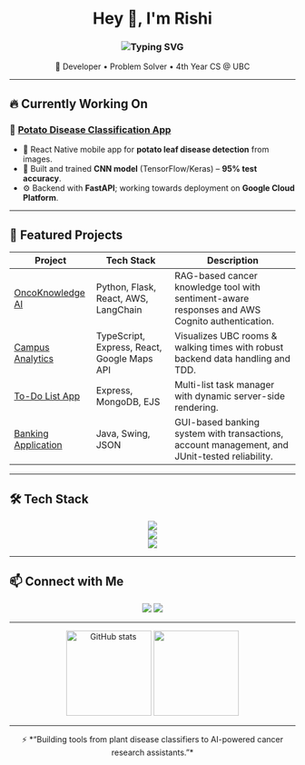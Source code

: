<!-- Profile Header -->
<h1 align="center">
  Hey 👋, I'm Rishi  
</h1>

<h3 align="center">
  <img src="https://readme-typing-svg.demolab.com?font=Fira+Code&pause=1000&center=true&vCenter=true&width=500&lines=Full-Stack+Developer;Machine+Learning+Enthusiast;Always+Learning+New+Tech" alt="Typing SVG" />
</h3>

<p align="center">
  🚀 Developer • Problem Solver • 4th Year CS @ UBC  
</p>

---

## 🔥 Currently Working On
### 🥔 [Potato Disease Classification App](https://github.com/Rocky779/Potato-Disease-Classifier)
- 📱 React Native mobile app for **potato leaf disease detection** from images.
- 🧠 Built and trained **CNN model** (TensorFlow/Keras) – **95% test accuracy**.
- ⚙️ Backend with **FastAPI**; working towards deployment on **Google Cloud Platform**.

---

## 📌 Featured Projects

| Project | Tech Stack | Description |
|---------|-----------|-------------|
| [OncoKnowledge AI](https://github.com/Rocky779/OncoKnowledgeAI) | Python, Flask, React, AWS, LangChain | RAG-based cancer knowledge tool with sentiment-aware responses and AWS Cognito authentication. |
| [Campus Analytics](https://github.com/Rocky779/Campus-Analytics) | TypeScript, Express, React, Google Maps API | Visualizes UBC rooms & walking times with robust backend data handling and TDD. |
| [To-Do List App](https://github.com/Rocky779/To-Do-List) | Express, MongoDB, EJS | Multi-list task manager with dynamic server-side rendering. |
| [Banking Application](https://github.com/Rocky779/Banking-Application) | Java, Swing, JSON | GUI-based banking system with transactions, account management, and JUnit-tested reliability. |

---

## 🛠 Tech Stack
<p align="center">
  <!-- Languages -->
  <img src="https://skillicons.dev/icons?i=python,java,javascript,typescript,html,css" />
  <br/>
  <!-- Frameworks & Tools -->
  <img src="https://skillicons.dev/icons?i=react,express,flask,fastapi,tensorflow,keras" />
  <br/>
  <!-- Cloud & DB -->
  <img src="https://skillicons.dev/icons?i=aws,gcp,mongodb,sqlite" />
</p>

---

## 📫 Connect with Me
<p align="center">
  <a href="mailto:you@example.com"><img src="https://img.shields.io/badge/Email-D14836?style=for-the-badge&logo=gmail&logoColor=white"/></a>
  <a href="https://github.com/Rocky779"><img src="https://img.shields.io/badge/GitHub-000000?style=for-the-badge&logo=github&logoColor=white"/></a>
</p>

---

<p align="center">
  <img src="https://github-readme-stats.vercel.app/api?username=Rocky779&show_icons=true&theme=radical" alt="GitHub stats" height="150"/>
  <img src="https://github-readme-stats.vercel.app/api/top-langs/?username=Rocky779&layout=compact&theme=radical" height="150"/>
</p>

---

<p align="center">
  ⚡ *“Building tools from plant disease classifiers to AI-powered cancer research assistants.”*
</p>
